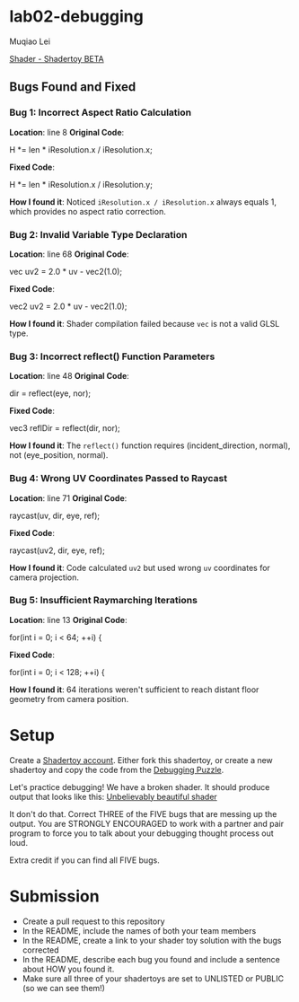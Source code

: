 # lab02-debugging

Muqiao Lei

[Shader - Shadertoy BETA](https://www.shadertoy.com/view/tflfWf)

## Bugs Found and Fixed

### Bug 1: Incorrect Aspect Ratio Calculation

**Location**:  line 8 **Original Code**:

H *= len * iResolution.x / iResolution.x;

**Fixed Code**:

H *= len * iResolution.x / iResolution.y;

**How I found it**: Noticed `iResolution.x / iResolution.x` always equals 1, which provides no aspect ratio correction.

### Bug 2: Invalid Variable Type Declaration

**Location**:  line 68 **Original Code**:

vec uv2 = 2.0 * uv - vec2(1.0);

**Fixed Code**:

vec2 uv2 = 2.0 * uv - vec2(1.0);

**How I found it**: Shader compilation failed because `vec` is not a valid GLSL type.

### Bug 3: Incorrect reflect() Function Parameters

**Location**:   line 48 **Original Code**:

dir = reflect(eye, nor);

**Fixed Code**:

vec3 reflDir = reflect(dir, nor);

**How I found it**: The `reflect()` function requires (incident_direction, normal), not (eye_position, normal).

### Bug 4: Wrong UV Coordinates Passed to Raycast

**Location**:  line 71 **Original Code**:

raycast(uv, dir, eye, ref);

**Fixed Code**:

raycast(uv2, dir, eye, ref);

**How I found it**: Code calculated `uv2` but used wrong `uv` coordinates for camera projection.

### Bug 5: Insufficient Raymarching Iterations

**Location**:  line 13 **Original Code**:

for(int i = 0; i < 64; ++i) {

**Fixed Code**:

for(int i = 0; i < 128; ++i) {

**How I found it**: 64 iterations weren't sufficient to reach distant floor geometry from camera position.

# Setup

Create a [Shadertoy account](https://www.shadertoy.com/). Either fork this shadertoy, or create a new shadertoy and copy the code from the [Debugging Puzzle](https://www.shadertoy.com/view/flGfRc).

Let's practice debugging! We have a broken shader. It should produce output that looks like this:
[Unbelievably beautiful shader](https://user-images.githubusercontent.com/1758825/200729570-8e10a37a-345d-4aff-8eff-6baf54a32a40.webm)

It don't do that. Correct THREE of the FIVE bugs that are messing up the output. You are STRONGLY ENCOURAGED to work with a partner and pair program to force you to talk about your debugging thought process out loud.

Extra credit if you can find all FIVE bugs.

# Submission

- Create a pull request to this repository
- In the README, include the names of both your team members
- In the README, create a link to your shader toy solution with the bugs corrected
- In the README, describe each bug you found and include a sentence about HOW you found it.
- Make sure all three of your shadertoys are set to UNLISTED or PUBLIC (so we can see them!)
